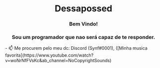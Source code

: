 <h1 align="center">Dessapossed</h1>
<h3 align="center">Bem Vindo!</h3>
<h3 align="center">Sou um programador que nao será capaz de te responder.</h3>
- 📫 Me procurem pelo meu dc: Discord (Synf#0001), ([Minha musica favorita](https://www.youtube.com/watch?v=woNrNfFVsKc&ab_channel=NoCopyrightSounds)
